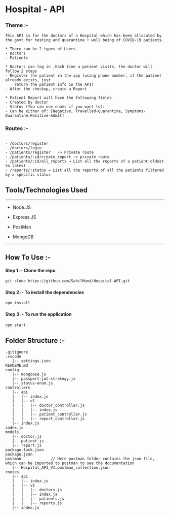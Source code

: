 
<h1> Hospital - API</h1>


### Theme :-
```
This API is for the doctors of a Hospital which has been allocated by the govt for testing and quarantine + well being of COVID-19 patients.

* There can be 2 types of Users
- Doctors
- Patients

* Doctors can log in ,Each time a patient visits, the doctor will follow 2 steps
- Register the patient in the app (using phone number, if the patient already exists, just
    return the patient info in the API)
- After the checkup, create a Report

* Patient Report will have the following fields
- Created by doctor
- Status (You can use enums if you want to):
- Can be either of: [Negative, Travelled-Quarantine, Symptoms-Quarantine,Positive-Admit]

```

### Routes :-

```

- /doctors/register 
- /doctors/login 
- /patients/register   -> Private route
- /patients/:id/create_report -> private route
- /patients/:id/all_reports → List all the reports of a patient oldest to latest
- /reports/:status → List all the reports of all the patients filtered by a specific status
```



</ol><h2>Tools/Technologies Used</h2>
<hr><ul>
<li>Node.JS</li>
</ul><ul>
<li>Express.JS</li>
</ul><ul>
<li>PostMan</li>
</ul><ul>
<li>MongoDB</li>
</ul>

<hr>

## How To Use :-

####    Step 1 :-  Clone the repo
 
 ```
git clone https://github.com/SahilMund/Hospital-API.git
 ```
####    Step 2 :- To install the dependencies

```
npm install
```

#### Step 3 :- To run the application
```
npm start
```




## Folder Structure :-
```
.gitignore
.vscode
   |-- settings.json
READEME.md
config
   |-- mongoose.js
   |-- passport-jwt-strategy.js
   |-- status-enum.js
controllers
   |-- api
   |   |-- index.js
   |   |-- v1
   |   |   |-- doctor_controller.js
   |   |   |-- index.js
   |   |   |-- patient_controller.js
   |   |   |-- report_controller.js
   |-- index.js
index.js
models
   |-- doctor.js
   |-- patient.js
   |-- report.js
package-lock.json
package.json
postman             // Here postman folder contains the json file, which can be imported to postman to see the documentation
   |-- Hospital_API_V1.postman_collection.json
routes
   |-- api
   |   |-- index.js
   |   |-- v1
   |   |   |-- doctors.js
   |   |   |-- index.js
   |   |   |-- patients.js
   |   |   |-- reports.js
   |-- index.js

```